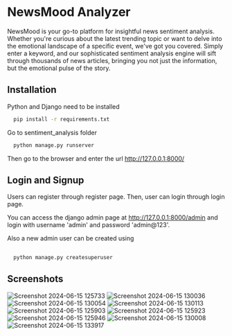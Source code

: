 
# NewsMood Analyzer

NewsMood is your go-to platform for insightful news sentiment analysis. Whether you're curious about the latest trending topic or want to delve into the emotional landscape of a specific event, we've got you covered. Simply enter a keyword, and our sophisticated sentiment analysis engine will sift through thousands of news articles, bringing you not just the information, but the emotional pulse of the story.


## Installation

Python and Django need to be installed

```bash
  pip install -r requirements.txt
```
Go to sentiment_analysis folder
```bash
  python manage.py runserver
```
Then go to the browser and enter the url http://127.0.0.1:8000/

## Login and Signup
Users can register through register page.
Then, user can login through login page.

You can access the django admin page at http://127.0.0.1:8000/admin and login with username 'admin' and password 'admin@123'.

Also a new admin user can be created using
```bash
  
  python manage.py createsuperuser
```

    
## Screenshots
![Screenshot 2024-06-15 125733](https://github.com/raunitpatel/new_sentiment_analysis/assets/118679198/28309095-6ff9-4b29-adc1-664bb6f7a7d9)
![Screenshot 2024-06-15 130036](https://github.com/raunitpatel/new_sentiment_analysis/assets/118679198/d2d97e80-7abe-42ee-a187-7df0899bfc3a)
![Screenshot 2024-06-15 130054](https://github.com/raunitpatel/new_sentiment_analysis/assets/118679198/2104ff64-e1ba-4ffb-879a-df6cd0038af1)
![Screenshot 2024-06-15 130113](https://github.com/raunitpatel/new_sentiment_analysis/assets/118679198/931cde54-3a0e-464e-b8d6-16e108993436)
![Screenshot 2024-06-15 125903](https://github.com/raunitpatel/new_sentiment_analysis/assets/118679198/cf26913e-5e23-4cdf-b057-5dee1968a1e9)
![Screenshot 2024-06-15 125923](https://github.com/raunitpatel/new_sentiment_analysis/assets/118679198/258b46c0-7bb0-416a-a9e7-a161481d756a)
![Screenshot 2024-06-15 125946](https://github.com/raunitpatel/new_sentiment_analysis/assets/118679198/64450d56-e07a-4045-a691-557e4f813fa0)
![Screenshot 2024-06-15 130008](https://github.com/raunitpatel/new_sentiment_analysis/assets/118679198/721dd8c3-95d5-4970-900a-3aa5d02f3f44)
![Screenshot 2024-06-15 133917](https://github.com/raunitpatel/new_sentiment_analysis/assets/118679198/75365443-c10e-4150-9656-8a0a34647473)



